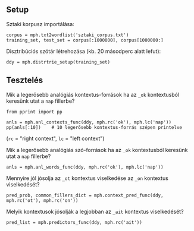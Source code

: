 ## Setup

Sztaki korpusz importálása:
```
corpus = mph.txt2wordlist('sztaki_corpus.txt')
training_set, test_set = corpus[:1000000], corpus[1000000:]
```

Disztribúciós szótár létrehozása (kb. 20 másodperc alatt lefut):
```
ddy = mph.distrtrie_setup(training_set)
```

## Tesztelés

Mik a legerősebb analógiás kontextus-források ha az `_ok`
kontextusból keresünk utat a `nap` fillerbe?
```
from pprint import pp

anls = mph.anl_contexts_func(ddy, mph.rc('ok'), mph.lc('nap'))
pp(anls[:10])    # 10 legerősebb kontextus-forrás szépen printelve
```
(`rc` = "right context", `lc` = "left context")

Mik a legerősebb analógiás szó-források ha az `_ok`
kontextusból keresünk utat a `nap` fillerbe?
```
anls = mph.anl_words_func(ddy, mph.rc('ok'), mph.lc('nap'))
```

Mennyire jól jósolja az `_ot` kontextus viselkedése az
`_on` kontextus viselkedését?
```
pred_prob, common_fillers_dict = mph.context_pred_func(ddy, mph.rc('ot'), mph.rc('on'))
```

Melyik kontextusok jósolják a legjobban az `_ait` kontextus viselkedését?
```
pred_list = mph.predictors_func(ddy, mph.rc('ait'))
```
